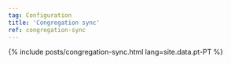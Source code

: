 ```yaml
---
tag: Configuration
title: 'Congregation sync'
ref: congregation-sync
---
```


{% include posts/congregation-sync.html lang=site.data.pt-PT %}
